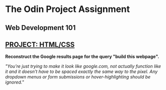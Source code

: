 # The Odin Project Assignment
## Web Development 101
## [PROJECT: HTML/CSS](https://www.theodinproject.com/courses/web-development-101/lessons/html-css?ref=lnav)

**Reconstruct the Google results page for the query "build this webpage".**

*"You’re just trying to make it look like google.com, not actually function like it and it doesn’t have to be spaced exactly the same way to the pixel. Any dropdown menus or form submissions or hover-highlighting should be ignored."*